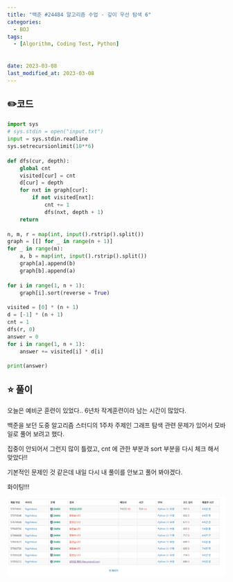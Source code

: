 ```yaml
---
title: "백준 #24484 알고리즘 수업 - 깊이 우선 탐색 6"
categories:
  - BOJ
tags:
  - [Algorithm, Coding Test, Python]


date: 2023-03-08
last_modified_at: 2023-03-08
---
```

## :pencil2:코드

```python
import sys
# sys.stdin = open("input.txt")
input = sys.stdin.readline
sys.setrecursionlimit(10**6)

def dfs(cur, depth):
    global cnt
    visited[cur] = cnt
    d[cur] = depth
    for nxt in graph[cur]:
        if not visited[nxt]:
            cnt += 1
            dfs(nxt, depth + 1)
    return

n, m, r = map(int, input().rstrip().split())
graph = [[] for _ in range(n + 1)]
for _ in range(m):
    a, b = map(int, input().rstrip().split())
    graph[a].append(b)
    graph[b].append(a)

for i in range(1, n + 1):
    graph[i].sort(reverse = True)
    
visited = [0] * (n + 1)
d = [-1] * (n + 1)
cnt = 1
dfs(r, 0)
answer = 0
for i in range(1, n + 1):
    answer += visited[i] * d[i]
    
print(answer)

```

## :star: 풀이

오늘은 예비군 훈련이 있었다.. 6년차 작계훈련이라 남는 시간이 많았다.

백준을 보던 도중 알고리즘 스터디의 1주차 주제인 그래프 탐색 관련 문제가 있어서 모바일로 풀어 보려고 했다.

집중이 안되어서 그런지 많이 틀렸고, cnt 에 관한 부분과 sort 부분을 다시 체크 해서 맞았다!!

기본적인 문제인 것 같은데 내일 다시 내 풀이를 안보고 풀어 봐야겠다.

화이팅!!!

![24484](/assets/images/captured/BOJ/24484.png)